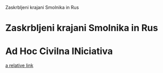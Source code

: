 Zaskrbljeni krajani Smolnika in Rus

# Zaskrbljeni krajani Smolnika in Rus
# Ad Hoc Civilna INiciativa 



[a relative link](./2022-02-15-IzjavaZaJavnost.md)


